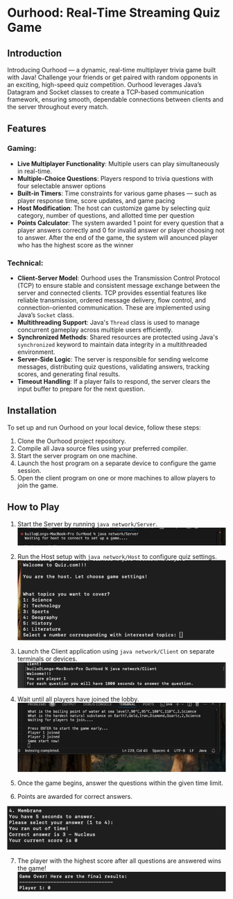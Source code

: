 # Ourhood: Real-Time Streaming Quiz Game

## Introduction  
Introducing Ourhood — a dynamic, real-time multiplayer trivia game built with Java! Challenge your friends or get paired with random opponents in an exciting, high-speed quiz competition. Ourhood leverages Java’s Datagram and Socket classes to create a TCP-based communication framework, ensuring smooth, dependable connections between clients and the server throughout every match.

## Features

### Gaming:
- **Live Multiplayer Functionality**: Multiple users can play simultaneously in real-time.  
- **Multiple-Choice Questions**: Players respond to trivia questions with four selectable answer options
- **Built-in Timers**: Time constraints for various game phases — such as player response time, score updates, and game pacing
- **Host Modification**: The host can customize game by selecting quiz category, number of questions, and allotted time per question
- **Points Calculator**: The system awarded 1 point for every question that a player answers correctly and 0 for invalid answer or player choosing not to answer. After the end of the game, the system will anounced player who has the highest score as the winner

### Technical:

- **Client-Server Model**: Ourhood uses the Transmission Control Protocol (TCP) to ensure stable and consistent message exchange between the server and connected clients. TCP provides essential features like reliable transmission, ordered message delivery, flow control, and connection-oriented communication. These are implemented using Java’s `Socket` class.  
- **Multithreading Support**: Java's `Thread` class is used to manage concurrent gameplay across multiple users efficiently.  
- **Synchronized Methods**: Shared resources are protected using Java's `synchronized` keyword to maintain data integrity in a multithreaded environment.  
- **Server-Side Logic**: The server is responsible for sending welcome messages, distributing quiz questions, validating answers, tracking scores, and generating final results.  
- **Timeout Handling**: If a player fails to respond, the server clears the input buffer to prepare for the next question.  



## Installation  
To set up and run Ourhood on your local device, follow these steps:  
1. Clone the Ourhood project repository.
2. Compile all Java source files using your preferred compiler.
3. Start the server program on one machine.  
4. Launch the host program on a separate device to configure the game session.  
5. Open the client program on one or more machines to allow players to join the game.

## How to Play  
1. Start the Server by running `java network/Server`.  
![alt text](Image/image1.png)
2. Run the Host setup with `java network/Host` to configure quiz settings.
![Alt text](Image/image2.png)  
3. Launch the Client application using `java network/Client` on separate terminals or devices. 
![alt text](Image/image3.png)
4. Wait until all players have joined the lobby. 
![alt text](Image/image4.png) 
5. Once the game begins, answer the questions within the given time limit.  

6. Points are awarded for correct answers.

![alt text](Image/image6.png)


7. The player with the highest score after all questions are answered wins the game!
![alt text](Image/image5.png)